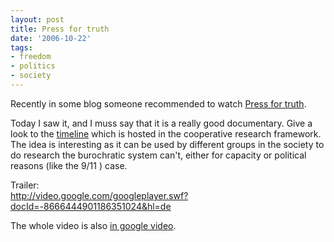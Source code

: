```yaml
---
layout: post
title: Press for truth
date: '2006-10-22'
tags:
- freedom
- politics
- society
---
```


Recently in some blog someone recommended to watch [Press for truth][1].

Today I saw it, and I muss say that it is a really good documentary. Give a look to the [timeline][5] which is hosted in the cooperative research framework. The idea is interesting as it can be used by different groups in the society to do research the burochratic system can't, either for capacity or political reasons (like the 9/11 ) case.

Trailer:  
 http://video.google.com/googleplayer.swf?docId=-8666444901186351024&hl=de

The whole video is also [in google video][7].

[1]: http://www.911pressfortruth.com  
 [5]: http://www.cooperativeresearch.org/timelines.jsp  
 [6]: http://www.imdb.com/title/tt0867134/  
 [7]: http://video.google.com/videoplay?docid=5589099104255077250

